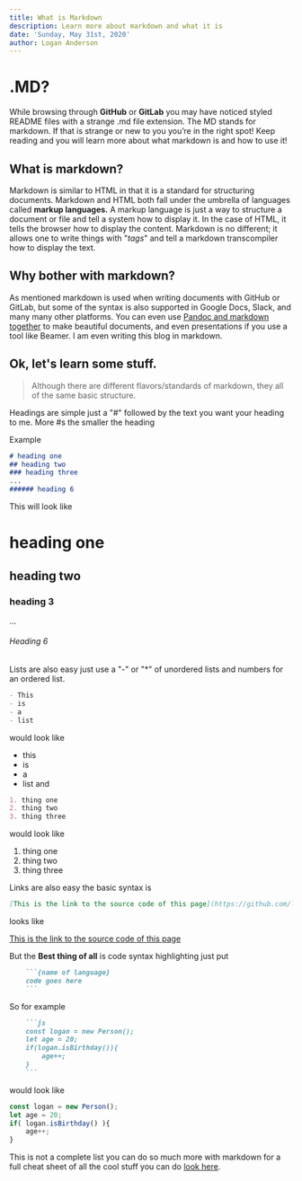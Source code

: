 ```yaml
---
title: What is Markdown
description: Learn more about markdown and what it is
date: 'Sunday, May 31st, 2020'
author: Logan Anderson
---
```

# .MD?

While browsing through **GitHub** or **GitLab** you may have noticed styled README files with a strange .md file extension. The MD stands for markdown. If that is strange or new to you you’re in the right spot! Keep reading and you will learn more about what markdown is and how to use it!

## What is markdown?

Markdown is similar to HTML in that it is a standard for structuring documents. Markdown and HTML both fall under the umbrella of languages called **markup languages.** A markup language is just a way to structure a document or file and tell a system how to display it. In the case of HTML, it tells the browser how to display the content. Markdown is no different; it allows one to write things with "_tags_" and tell a markdown transcompiler how to display the text.

## Why bother with markdown?

As mentioned markdown is used when writing documents with GitHub or GitLab, but some of the syntax is also supported in Google Docs, Slack, and many many other platforms. You can even use [Pandoc and markdown together](https://pandoc.org/MANUAL.html#pandocs-markdown "Pandoc and markdown together") to make beautiful documents, and even presentations if you use a tool like Beamer. I am even writing this blog in markdown.

## Ok, let's learn some stuff.

> Although there are different flavors/standards of markdown, they all of the same basic structure.

Headings are simple just a "#" followed by the text you want your heading to me. More #s the smaller the heading

Example

```markdown
# heading one
## heading two
### heading three
...
###### heading 6
```

This will look like

# heading one

## heading two

### heading 3

...

###### Heading 6

Lists are also easy just use a "-" or "*" of unordered lists and numbers for an ordered list.

```markdown
- This
- is
- a
- list
```

would look like

* this
* is
* a
* list
  and

```markdown
1. thing one
2. thing two
3. thing three
```

would look like

1. thing one
2. thing two
3. thing three

Links are also easy the basic syntax is

```markdown
[This is the link to the source code of this page](https://github.com/logan-anderson/blog-nextjs-tina-tailwind/blob/master/content/blog/markdown.md)
```

looks like

[This is the link to the source code of this page](https://github.com/logan-anderson/blog-nextjs-tina-tailwind/blob/master/content/blog/markdown.md)

But the **Best thing of all** is code syntax highlighting
just put

```markdown
    ```{name of language}
    code goes here
    ```
```

So for example

```markdown
    ```js
    const logan = new Person();
    let age = 20;
    if(logan.isBirthday()){
        age++;
    }
    ```
```

would look like

```js
const logan = new Person();
let age = 20;
if( logan.isBirthday() ){
    age++;
}
```

This is not a complete list you can do so much more with markdown for a full cheat sheet of all the cool stuff you can do [look here](https://www.markdownguide.org/cheat-sheet/).